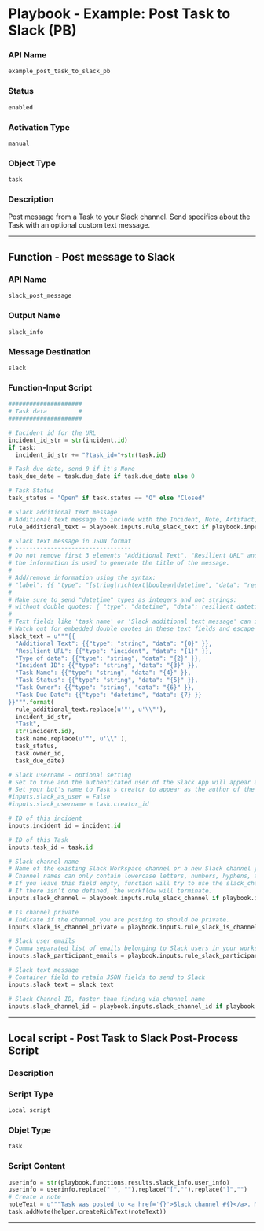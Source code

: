 <!--
    DO NOT MANUALLY EDIT THIS FILE
    THIS FILE IS AUTOMATICALLY GENERATED WITH resilient-sdk codegen
    Generated with resilient-sdk v49.0.4423
-->

# Playbook - Example: Post Task to Slack (PB)

### API Name
`example_post_task_to_slack_pb`

### Status
`enabled`

### Activation Type
`manual`

### Object Type
`task`

### Description
Post message from a Task to your Slack channel. Send specifics about the Task with an optional custom text message.


---
## Function - Post message to Slack

### API Name
`slack_post_message`

### Output Name
`slack_info`

### Message Destination
`slack`

### Function-Input Script
```python
#####################
# Task data         #
#####################

# Incident id for the URL
incident_id_str = str(incident.id)
if task:
  incident_id_str += "?task_id="+str(task.id)

# Task due date, send 0 if it's None
task_due_date = task.due_date if task.due_date else 0

# Task Status
task_status = "Open" if task.status == "O" else "Closed"

# Slack additional text message
# Additional text message to include with the Incident, Note, Artifact, Attachment or Task data.
rule_additional_text = playbook.inputs.rule_slack_text if playbook.inputs.rule_slack_text is not None else ''

# Slack text message in JSON format
# ---------------------------------
# Do not remove first 3 elements "Additional Text", "Resilient URL" and "Type of data",
# the information is used to generate the title of the message.
#
# Add/remove information using the syntax:
# "label": {{ "type": "[string|richtext|boolean|datetime", "data": "resilient field data" }}
#
# Make sure to send "datetime" types as integers and not strings:
# without double quotes: { "type": "datetime", "data": resilient datetime data} 
#
# Text fields like 'task name' or 'Slack additional text message' can include double quotes.
# Watch out for embedded double quotes in these text fields and escape with field.replace(u'"', u'\\"') otherwise json.loads will fail.
slack_text = u"""{{
  "Additional Text": {{"type": "string", "data": "{0}" }},
  "Resilient URL": {{"type": "incident", "data": "{1}" }},
  "Type of data": {{"type": "string", "data": "{2}" }},
  "Incident ID": {{"type": "string", "data": "{3}" }},
  "Task Name": {{"type": "string", "data": "{4}" }},
  "Task Status": {{"type": "string", "data": "{5}" }},
  "Task Owner": {{"type": "string", "data": "{6}" }},
  "Task Due Date": {{"type": "datetime", "data": {7} }}
}}""".format(
  rule_additional_text.replace(u'"', u'\\"'),
  incident_id_str,
  "Task",
  str(incident.id),
  task.name.replace(u'"', u'\\"'),
  task_status,
  task.owner_id,
  task_due_date)

# Slack username - optional setting
# Set to true and the authenticated user of the Slack App will appear as the author of the message, ignoring any values provided for slack_username. 
# Set your bot's name to Task's creator to appear as the author of the message. Must be used in conjunction with slack_as_user set to false, otherwise ignored.
#inputs.slack_as_user = False
#inputs.slack_username = task.creator_id

# ID of this incident
inputs.incident_id = incident.id

# ID of this Task
inputs.task_id = task.id

# Slack channel name
# Name of the existing Slack Workspace channel or a new Slack channel you are posting to. 
# Channel names can only contain lowercase letters, numbers, hyphens, and underscores, and must be 21 characters or less. 
# If you leave this field empty, function will try to use the slack_channel associated with the Incident or Task found in the Slack Conversations datatable. 
# If there isn’t one defined, the workflow will terminate.
inputs.slack_channel = playbook.inputs.rule_slack_channel if playbook.inputs.rule_slack_channel is not None else playbook.inputs.slack_channel

# Is channel private
# Indicate if the channel you are posting to should be private.
inputs.slack_is_channel_private = playbook.inputs.rule_slack_is_channel_private if playbook.inputs.rule_slack_is_channel_private is not None else playbook.inputs.rule_slack_is_channel_private 

# Slack user emails
# Comma separated list of emails belonging to Slack users in your workspace that will be added to your channel.
inputs.slack_participant_emails = playbook.inputs.rule_slack_participant_emails if playbook.inputs.rule_slack_participant_emails is not None else playbook.inputs.rule_slack_participant_emails

# Slack text message
# Container field to retain JSON fields to send to Slack
inputs.slack_text = slack_text

# Slack Channel ID, faster than finding via channel name
inputs.slack_channel_id = playbook.inputs.slack_channel_id if playbook.inputs.slack_channel_id else playbook.inputs.slack_channel_id

```

---

## Local script - Post Task to Slack Post-Process Script

### Description


### Script Type
`Local script`

### Objet Type
`task`

### Script Content
```python
userinfo = str(playbook.functions.results.slack_info.user_info)
userinfo = userinfo.replace("'", "").replace("[","").replace("]","")
# Create a note
noteText = u"""Task was posted to <a href='{}'>Slack channel #{}</a>. Members of this channel are: \n{}""".format(playbook.functions.results.slack_info.url, playbook.functions.results.slack_info.channel, userinfo)
task.addNote(helper.createRichText(noteText))
```

---
